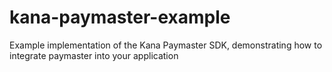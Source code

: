 # kana-paymaster-example
Example implementation of the Kana Paymaster SDK, demonstrating how to integrate paymaster into your application

